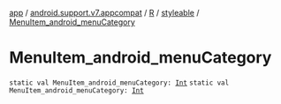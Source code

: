 [app](../../../index.md) / [android.support.v7.appcompat](../../index.md) / [R](../index.md) / [styleable](index.md) / [MenuItem_android_menuCategory](.)

# MenuItem_android_menuCategory

`static val MenuItem_android_menuCategory: `[`Int`](https://kotlinlang.org/api/latest/jvm/stdlib/kotlin/-int/index.html)
`static val MenuItem_android_menuCategory: `[`Int`](https://kotlinlang.org/api/latest/jvm/stdlib/kotlin/-int/index.html)